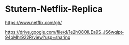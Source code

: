 # Stutern-Netflix-Replica


https://www.netflix.com/gh/

https://drive.google.com/file/d/1e2hO8OlLEa9S_JS6wqipt-94oMhr922R/view?usp=sharing
